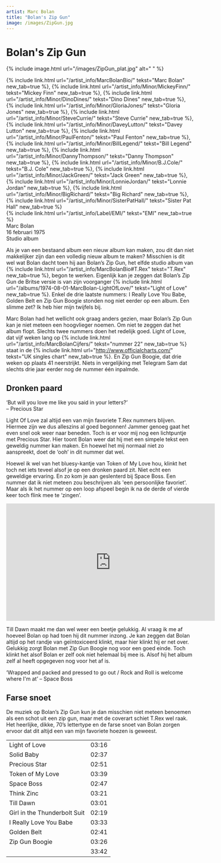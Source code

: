 ```yaml
---
artist: Marc Bolan
title: "Bolan's Zip Gun"
image: /images/ZipGun.jpg
---
```


# Bolan's Zip Gun

{% include image.html url="/images/ZipGun_plat.jpg" alt=" " %}

<span class="bio-cd">
{% include link.html url="/artist_info/MarcBolanBio/" tekst="Marc Bolan" new_tab=true %}, {% include link.html url="/artist_info/Minor/MickeyFinn/" tekst="Mickey Finn" new_tab=true %}, {% include link.html url="/artist_info/Minor/DinoDines/" tekst="Dino Dines" new_tab=true %}, {% include link.html url="/artist_info/Minor/GloriaJones/" tekst="Gloria Jones" new_tab=true %}, {% include link.html url="/artist_info/Minor/SteveCurrie/" tekst="Steve Currie" new_tab=true %}, {% include link.html url="/artist_info/Minor/DaveyLutton/" tekst="Davey Lutton" new_tab=true %}, {% include link.html url="/artist_info/Minor/PaulFenton/" tekst="Paul Fenton" new_tab=true %}, {% include link.html url="/artist_info/Minor/BillLegend/" tekst="Bill Legend" new_tab=true %}, {% include link.html url="/artist_info/Minor/DannyThompson/" tekst="Danny Thompson" new_tab=true %}, {% include link.html url="/artist_info/Minor/B.J.Cole/" tekst="B.J. Cole" new_tab=true %}, {% include link.html url="/artist_info/Minor/JackGreen/" tekst="Jack Green" new_tab=true %}, {% include link.html url="/artist_info/Minor/LonnieJordan/" tekst="Lonnie Jordan" new_tab=true %}, {% include link.html url="/artist_info/Minor/BigRichard/" tekst="Big Richard" new_tab=true %}, {% include link.html url="/artist_info/Minor/SisterPatHall/" tekst="Sister Pat Hall" new_tab=true %}<br>
{% include link.html url="/artist_info/Label/EMI/" tekst="EMI" new_tab=true %}<br>
</span>
Marc Bolan<br>
16 februari 1975<br>Studio album

Als je van een bestaand album een nieuw album kan maken, zou dit dan niet makkelijker zijn dan een volledig nieuw album te maken? Misschien is dit wel wat Bolan dacht toen hij aan <span class="engels">Bolan’s Zip Gun</span>, het elfde studio album van {% include link.html url="/artist_info/MarcBolanBio#T.Rex" tekst="T.Rex" new_tab=true %}, begon te werken. Eigenlijk kan je zeggen dat <span class="engels">Bolan’s Zip Gun</span> de Britse versie is van zijn voorganger {% include link.html url="/albums/1974-08-01-MarcBolan-LightOfLove/" tekst="Light of Love" new_tab=true %}. Enkel de drie laatste nummers: <span class="engels">I Really Love You Babe</span>, <span class="engels">Golden Belt</span> en <span class="engels">Zip Gun Boogie</span> stonden nog niet eerder op een album. Een slimme zet? Ik heb hier mijn twijfels bij. Marc Bolan had het wellicht ook graag anders gezien, maar <span class="engels">Bolan’s Zip Gun</span> kan je niet meteen een hoogvlieger noemen. Om niet te zeggen dat het album flopt. Slechts twee nummers doen het redelijk goed. <span class="engels">Light of Love</span>, dat vijf weken lang op {% include link.html url="/artist_info/MarcBolanCijfers/" tekst="nummer 22" new_tab=true %} staat in de {% include link.html url="http://www.officialcharts.com/" tekst="UK singles chart" new_tab=true %}. En <span class="engels">Zip Gun Boogie</span>, dat drie weken op plaats 41 neerstrijkt. Niets in vergelijking met <span class="engels">Telegram Sam</span> dat slechts drie jaar eerder nog de nummer één inpalmde. 
## Dronken paard

<div class="uitgelicht">‘But will you love me like you said in your letters?’<br>– Precious Star</div>

<span class="engels">Light Of Love</span> zal altijd een van mijn favoriete T.Rex nummers blijven. Hiermee zijn we dus alleszins al goed begonnen! Jammer genoeg gaat het even snel ook weer naar beneden. Toch is er voor mij nog een lichtpuntje met <span class="engels">Precious Star</span>. Hier toont Bolan weer dat hij met een simpele tekst een geweldig nummer kan maken. En hoewel het mij normaal niet zo aanspreekt, doet de ‘<span class="engels">ooh</span>’ in dit nummer dat wel. Hoewel ik wel van het bluesy-kantje van <span class="engels">Token of My Love</span> hou, klinkt het toch net iets teveel alsof je op een dronken paard zit. Niet echt een geweldige ervaring. En zo kom je aan geslenterd bij <span class="engels">Space Boss</span>. Een nummer dat ik niet meteen zou beschrijven als 'een persoonlijke favoriet'. Maar als ik het nummer op een <span class="engels">loop</span> afspeel begin ik na de derde of vierde keer toch flink mee te ‘zingen’. 

<iframe width="560" height="315" src="https://www.youtube.com/embed/xS1PJt9Xrb8" frameborder="0" allowfullscreen></iframe>

<span class="engels">Till Dawn</span> maakt me dan wel weer een beetje gelukkig. Al vraag ik me af hoeveel Bolan op had toen hij dit nummer inzong. Je kan zeggen dat Bolan altijd op het randje van geïntoxiceerd klinkt, maar hier klinkt hij er net over. Gelukkig zorgt Bolan met <span class="engels">Zip Gun Boogie</span> nog voor een goed einde. Toch klinkt het alsof Bolan er zelf ook niet helemaal bij mee is. Alsof hij het album zelf al heeft opgegeven nog voor het af is. 

<div class="uitgelicht">‘Wrapped and packed and pressed to go out / Rock and Roll is welcome where I'm at’ – Space Boss</div>

## Farse snoet

De muziek op <span class="engels">Bolan’s Zip Gun</span> kun je dan misschien niet meteen benoemen als een schot uit een <span tooltip="Een zip gun is een zelfgemaakt geweer.">zip gun</span>, maar met de <span class="engels">coverart</span> schiet T.Rex wel raak. Het heerlijke, dikke, 70’s lettertype en de <span class="engels">farse snoet</span> van Bolan zorgen ervoor dat dit altijd een van mijn favoriete hoezen is geweest. 
<span class="witregel"> </span>
<table>
	<tr>
		<td>Light of Love</td>
		<td>03:16</td>
	</tr>
	<tr>
		<td>Solid Baby</td>
		<td>02:37</td>
	</tr>
	<tr>
		<td>Precious Star</td>
		<td>02:51</td>
	</tr>
	<tr>
		<td>Token of My Love</td>
		<td>03:39</td>
	</tr>
	<tr>
		<td>Space Boss</td>
		<td>02:47</td>
	</tr>
	<tr>
		<td>Think Zinc</td>
		<td>03:21</td>
	</tr>
	<tr>
		<td>Till Dawn</td>
		<td>03:01</td>
	</tr>
	<tr>
		<td>Girl in the Thunderbolt Suit</td>
		<td>02:19</td>
	</tr>
	<tr>
		<td>I Really Love You Babe</td>
		<td>03:33</td>
	</tr>
	<tr>
		<td>Golden Belt</td>
		<td>02:41</td>
	</tr>
	<tr>
		<td>Zip Gun Boogie</td>
		<td>03:26</td>
	</tr>
	<tr>
		<td> </td>
		<td>33:42</td>
	</tr>
</table>
